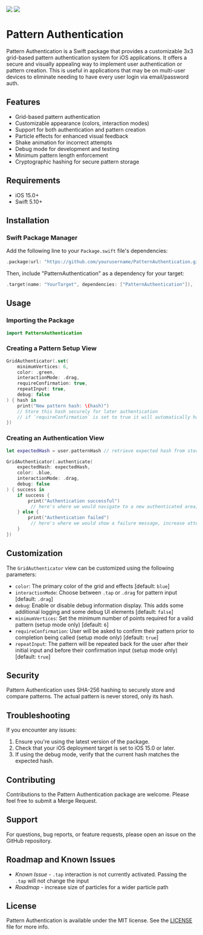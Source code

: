 [![](https://img.shields.io/endpoint?url=https%3A%2F%2Fswiftpackageindex.com%2Fapi%2Fpackages%2FApex-Studios-LLC%2FPatternAuthentication%2Fbadge%3Ftype%3Dswift-versions)](https://swiftpackageindex.com/Apex-Studios-LLC/PatternAuthentication) [![](https://img.shields.io/endpoint?url=https%3A%2F%2Fswiftpackageindex.com%2Fapi%2Fpackages%2FApex-Studios-LLC%2FPatternAuthentication%2Fbadge%3Ftype%3Dplatforms)](https://swiftpackageindex.com/Apex-Studios-LLC/PatternAuthentication)
# Pattern Authentication

Pattern Authentication is a Swift package that provides a customizable 3x3 grid-based pattern authentication system for iOS applications. It offers a secure and visually appealing way to implement user authentication or pattern creation. This is useful in applications that may be on multi-user devices to eliminate needing to have every user login via email/password auth.

[](https://github.com/user-attachments/assets/34d3c5b0-3a0f-4a1f-b5b0-207aae6a9ef5)


## Features

- Grid-based pattern authentication
- Customizable appearance (colors, interaction modes)
- Support for both authentication and pattern creation
- Particle effects for enhanced visual feedback
- Shake animation for incorrect attempts
- Debug mode for development and testing
- Minimum pattern length enforcement
- Cryptographic hashing for secure pattern storage

## Requirements

- iOS 15.0+
- Swift 5.10+

## Installation

### Swift Package Manager

Add the following line to your `Package.swift` file's dependencies:

```swift
.package(url: "https://github.com/yourusername/PatternAuthentication.git", from: "1.0.0")
```

Then, include "PatternAuthentication" as a dependency for your target:

```swift
.target(name: "YourTarget", dependencies: ["PatternAuthentication"]),
```

## Usage

### Importing the Package

```swift
import PatternAuthentication
```

### Creating a Pattern Setup View

```swift
GridAuthenticator(.set(
    minimumVertices: 6,
    color: .green,
    interactionMode: .drag,
    requireConfirmation: true,
    repeatInput: true,
    debug: false
) { hash in
    print("New pattern hash: \(hash)")
    // Store this hash securely for later authentication
    // if `requireConfirmation` is set to true it will automatically have the user confirm the pattern prior to calling completion
})
```

### Creating an Authentication View

```swift
let expectedHash = user.patternHash // retrieve expected hash from storage

GridAuthenticator(.authenticate(
    expectedHash: expectedHash,
    color: .blue,
    interactionMode: .drag,
    debug: false
) { success in
    if success {
        print("Authentication successful")
         // here's where we would navigate to a new authenticated area, show a success animation, etc
    } else {
        print("Authentication failed")
         // here's where we would show a failure message, increase attempt counts, etc
    }
})
```

## Customization

The `GridAuthenticator` view can be customized using the following parameters:

- `color`: The primary color of the grid and effects [default: `blue`]
- `interactionMode`: Choose between `.tap` or `.drag` for pattern input [default: `.drag`]
- `debug`: Enable or disable debug information display. This adds some additional logging and some debug UI elements [default: `false`]
- `minimumVertices`: Set the minimum number of points required for a valid pattern (setup mode only) [default: `6`]
- `requireConfirmation`: User will be asked to confirm their pattern prior to completion being called (setup mode only) [default: `true`]
- `repeatInput`: The pattern will be repeated back for the user after their initial input and before their confirmation input (setup mode only) [default: `true`]

## Security

Pattern Authentication uses SHA-256 hashing to securely store and compare patterns. The actual pattern is never stored, only its hash.

## Troubleshooting

If you encounter any issues:

1. Ensure you're using the latest version of the package.
2. Check that your iOS deployment target is set to iOS 15.0 or later.
3. If using the debug mode, verify that the current hash matches the expected hash.

## Contributing

Contributions to the Pattern Authentication package are welcome. Please feel free to submit a Merge Request.

## Support

For questions, bug reports, or feature requests, please open an issue on the GitHub repository.

## Roadmap and Known Issues

- *Known Issue* - `.tap` interaction is not currently activated. Passing the `.tap` will not change the input
- *Roadmap* - increase size of particles for a wider particle path

## License

Pattern Authentication is available under the MIT license. See the [LICENSE](LICENSE) file for more info.
